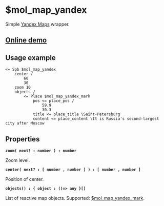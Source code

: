 # $mol_map_yandex

Simple [Yandex Maps](https://tech.yandex.ru/maps/doc/jsapi/2.1/) wrapper.

## [Online demo](https://mol.js.org/app/demo/-/#demo=mol_map_yandex)

## Usage example

```
<= Spb $mol_map_yandex
	center /
		60
		30
	zoom 10
	objects /
		<= Place $mol_map_yandex_mark
			pos <= place_pos /
				59.9
				30.3
			title <= place_title \Saint-Petersburg
			content <= place_content \It is Russia's second-largest city after Moscow
```

## Properties

**`zoom( next? : number ) : number`**

Zoom level.

**`center( next? : [ number , number ] ) : [ number , number ]`**

Position of center.

**`objects() : { object : ()=> any }[]`**

List of reactive map objects. Supported: [$mol_map_yandex_mark](mark).

